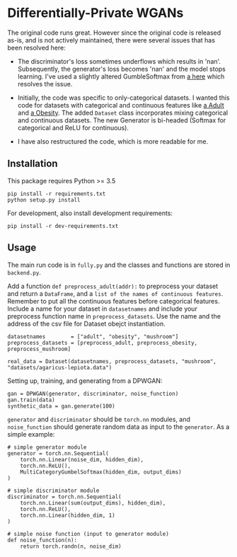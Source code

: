 # Differentially-Private WGANs


The original code runs great. However since the original code is released as-is, and is not actively maintained, there were several issues that has been resolved here:

* The discriminator's loss sometimes underflows which results in 'nan'. Subsequently, the generator's loss becomes 'nan' and the model stops learning. I've used a slightly altered GumbleSoftmax from [a here](https://gist.github.com/GongXinyuu/3536da55639bd9bfdd5a905ebf3ab88e) which resolves the issue. 

* Initially, the code was specific to only-categorical datasets. I wanted this code for datasets with categorical and continuous features like [a Adult](https://archive.ics.uci.edu/dataset/20/census+income) and [a Obesity](https://archive.ics.uci.edu/dataset/544/estimation+of+obesity+levels+based+on+eating+habits+and+physical+condition). The added ```Dataset``` class incorporates mixing categorical and continuous datasets. The new Generator is bi-headed (Softmax for categorical and ReLU for continuous). 

* I have also restructured the code, which is more readable for me. 


## Installation

This package requires Python >= 3.5

```
pip install -r requirements.txt
python setup.py install
```

For development, also install development requirements:

```
pip install -r dev-requirements.txt
```


## Usage

The main run code is in ```fully.py``` and the classes and functions are stored in ```backend.py```.

Add a function ```def preprocess_adult(addr):``` to preprocess your dataset and return a ```DataFrame```, and a ```list of the names of continuous features```. 
Remember to put all the continuous features before categorical features. 
Include a name for your dataset in ```datasetnames``` and include your preprocess function name in ```preprocess_datasets```. Use the name and the address of the csv file for Dataset obejct instantiation.

```
datasetnames        = ["adult", "obesity", "mushroom"]
preprocess_datasets = [preprocess_adult, preprocess_obesity, preprocess_mushroom]

real_data = Dataset(datasetnames, preprocess_datasets, "mushroom", "datasets/agaricus-lepiota.data")
```

Setting up, training, and generating from a DPWGAN:

```
gan = DPWGAN(generator, discriminator, noise_function)
gan.train(data)
synthetic_data = gan.generate(100)
```

`generator` and `discriminator` should be `torch.nn` modules, and
`noise_function` should generate random data as input to the `generator`.
As a simple example:

```
# simple generator module
generator = torch.nn.Sequential(
    torch.nn.Linear(noise_dim, hidden_dim),
    torch.nn.ReLU(),
    MultiCategoryGumbelSoftmax(hidden_dim, output_dims)
)

# simple discriminator module
discriminator = torch.nn.Sequential(
    torch.nn.Linear(sum(output_dims), hidden_dim),
    torch.nn.ReLU(),
    torch.nn.Linear(hidden_dim, 1)
)

# simple noise function (input to generator module)
def noise_function(n):
    return torch.randn(n, noise_dim)
```
